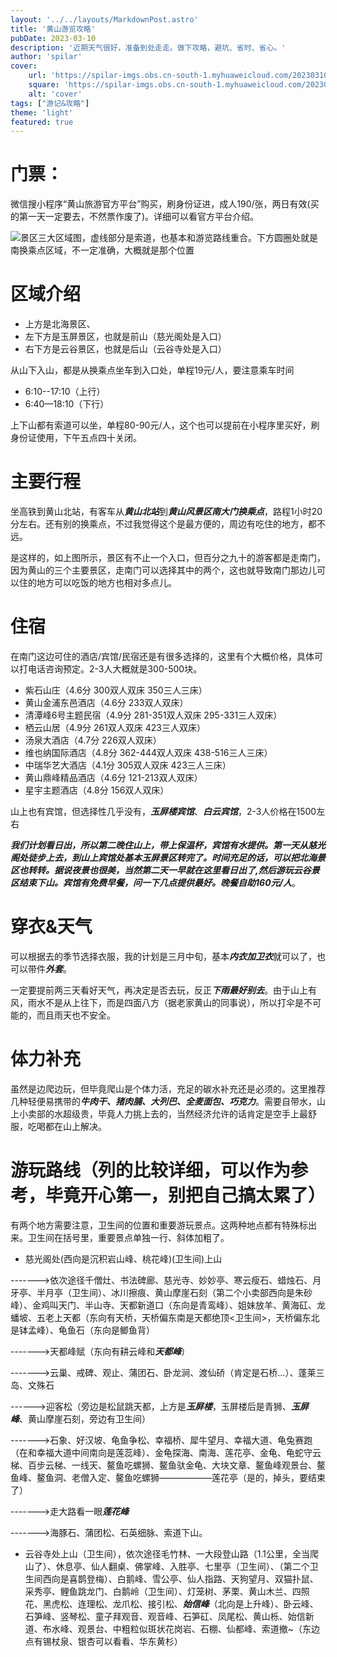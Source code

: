 ```yaml
---
layout: '../../layouts/MarkdownPost.astro'
title: '黄山游览攻略'
pubDate: 2023-03-10
description: '近期天气很好，准备到处走走。做下攻略，避坑、省时、省心。'
author: 'spilar'
cover:
    url: 'https://spilar-imgs.obs.cn-south-1.myhuaweicloud.com/202303101428.webp'
    square: 'https://spilar-imgs.obs.cn-south-1.myhuaweicloud.com/202303101428.webp'
    alt: 'cover'
tags: ["游记&攻略"]
theme: 'light'
featured: true
---
```


# 门票：
微信搜小程序“黄山旅游官方平台”购买，刷身份证进，成人190/张，两日有效(买的第一天一定要去，不然票作废了)。详细可以看官方平台介绍。


![景区三大区域图，虚线部分是索道，也基本和游览路线重合。下方圆圈处就是南换乘点区域，不一定准确，大概就是那个位置](https://spilar-imgs.obs.cn-south-1.myhuaweicloud.com/202303101607.png)

# 区域介绍
* 上方是北海景区、
* 左下方是玉屏景区，也就是前山（慈光阁处是入口）
* 右下方是云谷景区，也就是后山（云谷寺处是入口）

从山下入山，都是从换乘点坐车到入口处，单程19元/人，要注意乘车时间
* 6:10--17:10（上行）
* 6:40—18:10（下行）

上下山都有索道可以坐，单程80-90元/人，这个也可以提前在小程序里买好，刷身份证使用，下午五点四十关闭。

# 主要行程
坐高铁到黄山北站，有客车从***黄山北站***到***黄山风景区南大门换乘点***，路程1小时20分左右。还有别的换乘点，不过我觉得这个是最方便的，周边有吃住的地方，都不远。

是这样的，如上图所示，景区有不止一个入口，但百分之九十的游客都是走南门，因为黄山的三个主要景区，走南门可以选择其中的两个，这也就导致南门那边儿可以住的地方可以吃饭的地方也相对多点儿。

# 住宿
在南门这边可住的酒店/宾馆/民宿还是有很多选择的，这里有个大概价格，具体可以打电话咨询预定。2-3人大概就是300-500块。

* 紫石山庄（4.6分 300双人双床 350三人三床）
* 黄山金浦东邑酒店（4.6分 233双人双床）
* 清潭峰6号主题民宿（4.9分 281-351双人双床 295-331三人双床）
* 栖云山居（4.9分 261双人双床 423三人双床）
* 汤泉大酒店（4.7分 226双人双床）
* 维也纳国际酒店（4.8分 362-444双人双床 438-516三人三床）
* 中瑞华艺大酒店（4.1分 305双人双床 423三人三床）
* 黄山鼎峰精品酒店（4.6分 121-213双人双床）
* 星宇主题酒店（4.8分 156双人双床）

山上也有宾馆，但选择性几乎没有，***玉屏楼宾馆***、***白云宾馆***，2-3人价格在1500左右

***我们计划看日出，所以第二晚住山上，带上保温杯，宾馆有水提供。第一天从慈光阁处徒步上去，到山上宾馆处基本玉屏景区转完了。时间充足的话，可以把北海景区也转转。据说夜景也很美，当然第二天一早就在这里看日出了,然后游玩云谷景区结束下山。宾馆有免费早餐，问一下几点提供最好。晚餐自助160元/人***。

# 穿衣&天气
可以根据去的季节选择衣服，我的计划是三月中旬，基本***内衣加卫衣***就可以了，也可以带件***外套***。

一定要提前两三天看好天气，再决定是否去玩，反正***下雨最好别去***。由于山上有风，雨水不是从上往下，而是四面八方（据老家黄山的同事说），所以打伞是不可能的，而且雨天也不安全。

# 体力补充
虽然是边爬边玩，但毕竟爬山是个体力活，充足的碳水补充还是必须的。这里推荐几种轻便易携带的***牛肉干、猪肉脯、大列巴、全麦面包、巧克力***。需要自带水，山上小卖部的水超级贵，毕竟人力挑上去的，当然经济允许的话肯定是空手上最舒服，吃喝都在山上解决。

# 游玩路线（列的比较详细，可以作为参考，毕竟开心第一，别把自己搞太累了）

有两个地方需要注意，卫生间的位置和重要游玩景点。这两种地点都有特殊标出来。卫生间在括号里，重要景点单独一行、斜体加粗了。

* 慈光阁处(西向是沉积岩山峰、桃花峰)(卫生间)上山

------->依次途径千僧灶、书法碑廊、慈光寺、妙妙亭、寒云瘦石、蜡烛石、月牙亭、半月亭（卫生间）、冰川擦痕、黄山摩崖石刻（第二个小卖部西向是朱砂峰）、金鸡叫天门、半山寺、天都新道口（东向是青鸾峰）、姐妹放羊、黄海矼、龙蟠坡、五老上天都（东向有天桥，天桥偏东南是天都绝顶<卫生间>，天桥偏东北是钵孟峰）、龟鱼石（东向是鲫鱼背）

------->天都峰赋（东向有耕云峰和***天都峰***）

------->云巢、戒碑、观止、蒲团石、卧龙涧、渡仙硚（肯定是石桥...）、蓬莱三岛、文殊石

------>迎客松（旁边是松鼠跳天都，上方是***玉屏楼***，玉屏楼后是青狮、***玉屏峰***、黄山摩崖石刻，旁边有卫生间）

------->石象、好汉坡、龟鱼争松、幸福桥、犀牛望月、幸福大道、龟兔赛跑（在和幸福大道中间南向是莲蕊峰）、金龟探海、南海、莲花亭、金龟、龟蛇守云梯、百步云梯、一线天、鳌鱼吃螺狮、鳌鱼驮金龟、大块文章、鳌鱼峰观景台、鳌鱼峰、鳌鱼洞、老僧入定、鳌鱼吃螺狮——————莲花亭（是的，掉头，要结束了）

------->走大路看一眼***莲花峰***

------->海豚石、蒲团松、石英细脉、索道下山。

* 云谷寺处上山（卫生间），依次途径毛竹林、一大段登山路（1.1公里，全当爬山了）、休息亭、仙人翻桌、佛掌峰、入胜亭、七里亭（卫生间）、（第二个卫生间西向是喜鹊登梅）、白鹅峰、雪公亭、仙人指路、天狗望月、双猫扑鼠、采秀亭、鲤鱼跳龙门、白鹅岭（卫生间）、灯笼树、茅栗、黄山木兰、四照花、黑虎松、连理松、龙爪松、接引松、***始信峰***（北向是上升峰）、卧云峰、石笋峰、竖琴松、童子拜观音、观音峰、石笋矼、凤尾松、黄山栎、始信新道、布水峰、观景台、中粗粒似斑状花岗岩、石棚、仙都峰、索道撤~（东边点有锡杖泉、银杏可以看看、华东黄杉）